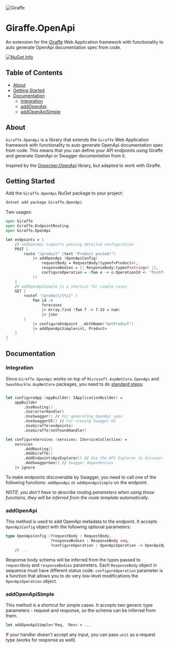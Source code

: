 ![Giraffe](https://raw.githubusercontent.com/giraffe-fsharp/Giraffe/master/giraffe.png)

# Giraffe.OpenApi

An extension for the [Giraffe](https://github.com/giraffe-fsharp/Giraffe) Web Application framework with functionality to auto generate OpenApi documentation spec from code.

[![NuGet Info](https://buildstats.info/nuget/Giraffe.OpenApi?includePreReleases=true)](https://www.nuget.org/packages/Giraffe.OpenApi/)


## Table of Contents 

- [About](#about)
- [Getting Started](#getting-started)
- [Documentation](#documentation)
  - [Integration](#integration)
  - [addOpenApi](#addopenapi)
  - [addOpenApiSimple](#addopenapisimple)

## About

`Giraffe.OpenApi` is a library that extends the `Giraffe` Web Application framework with functionality to auto generate OpenApi documentation spec from code. This means that you can define your API endpoints using Giraffe and generate OpenApi or Swagger documentation from it.

Inspired by the [Oxpecker.OpenApi](https://github.com/Lanayx/Oxpecker/blob/develop/src/Oxpecker.OpenApi) library, but adapted to work with Giraffe.

## Getting Started

Add the `Giraffe.OpenApi` NuGet package to your project:

```bash
dotnet add package Giraffe.OpenApi
```

Two usages:

```fsharp
open Giraffe
open Giraffe.EndpointRouting
open Giraffe.OpenApi

let endpoints = [
    // addOpenApi supports passing detailed configuration
    POST [
        route "/product" (text "Product posted!")
            |> addOpenApi (OpenApiConfig(
                requestBody = RequestBody(typeof<Product>),
                responseBodies = [| ResponseBody(typeof<string>) |],
                configureOperation = (fun o -> o.OperationId <- "PostProduct"; o)
            ))
    ]
    // addOpenApiSimple is a shortcut for simple cases
    GET [
        routef "/product/{%i}" (
            fun id ->
                forecases
                |> Array.find (fun f -> f.Id = num)
                |> json
        )
            |> configureEndpoint _.WithName("GetProduct")
            |> addOpenApiSimple<int, Product>
    ]
]
```

## Documentation

### Integration

Since `Giraffe.OpenApi` works on top of `Microsoft.AspNetCore.OpenApi` and `Swashbuckle.AspNetCore` packages, you need to do [standard steps](https://learn.microsoft.com/en-us/aspnet/core/fundamentals/minimal-apis/openapi):

```fsharp

let configureApp (appBuilder: IApplicationBuilder) =
    appBuilder
        .UseRouting()
        .Use(errorHandler)
        .UseSwagger() // For generating OpenApi spec
        .UseSwaggerUI() // For viewing Swagger UI
        .UseGiraffe(endpoints)
        .UseGiraffe(notFoundHandler)

let configureServices (services: IServiceCollection) =
    services
        .AddRouting()
        .AddGiraffe()
        .AddEndpointsApiExplorer() // Use the API Explorer to discover and describe endpoints
        .AddSwaggerGen() // Swagger dependencies
    |> ignore
```

To make endpoints discoverable by Swagger, you need to call one of the following functions: `addOpenApi` or `addOpenApiSimple` on the endpoint.

_NOTE: you don't have to describe routing parameters when using those functions, they will be inferred from the route template automatically._

### addOpenApi

This method is used to add OpenApi metadata to the endpoint. It accepts `OpenApiConfig` object with the following optional parameters:

```fsharp
type OpenApiConfig (?requestBody : RequestBody,
                    ?responseBodies : ResponseBody seq,
                    ?configureOperation : OpenApiOperation -> OpenApiOperation) =
    // ...
```

Response body schema will be inferred from the types passed to `requestBody` and `responseBodies` parameters. Each `ResponseBody` object in sequence must have different status code.
`configureOperation` parameter is a function that allows you to do very low-level modifications the `OpenApiOperation` object.

### addOpenApiSimple

This method is a shortcut for simple cases. It accepts two generic type parameters - request and response, so the schema can be inferred from them.

```fsharp
let addOpenApiSimple<'Req, 'Res> = ...
```

If your handler doesn't accept any input, you can pass `unit` as a request type (works for response as well).